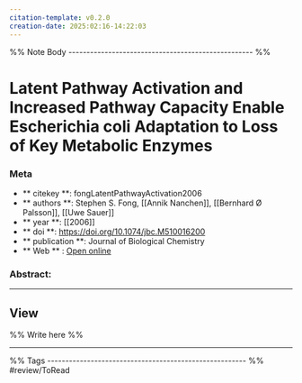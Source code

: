 ```yaml
---
citation-template: v0.2.0
creation-date: 2025:02:16-14:22:03
---
```


%% Note Body --------------------------------------------------- %%
# Latent Pathway Activation and Increased Pathway Capacity Enable Escherichia coli Adaptation to Loss of Key Metabolic Enzymes

### Meta
- ** citekey **: fongLatentPathwayActivation2006
- ** authors **: Stephen S. Fong, [[Annik Nanchen]], [[Bernhard Ø Palsson]], [[Uwe Sauer]]
- ** year **: [[2006]]
- ** doi **: https://doi.org/10.1074/jbc.M510016200
- ** publication **: Journal of Biological Chemistry
- ** Web ** : [Open online](https://linkinghub.elsevier.com/retrieve/pii/S0021925819766186)


### Abstract:


___

## View

%% Write here %%





___
%% Tags  ------------------------------------------------------- %%
#review/ToRead